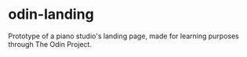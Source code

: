 # odin-landing

Prototype of a piano studio's landing page, made for learning purposes through The Odin Project.